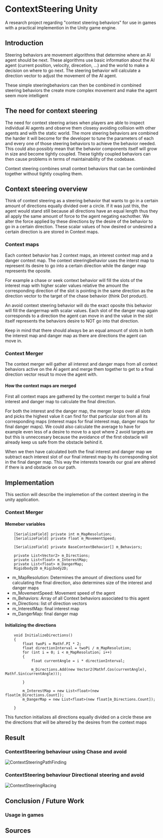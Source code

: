 # ContextSteering Unity
A research project regarding "context steering behaviors" for use in games with a practical implemention in the Unity game engine.

## Introduction
Steering behaviors are movement algorithms that determine where an AI agent should be next.
These algorithms use basic information about the AI agent (current position, velocity, direcetion, ...) and the world to make a decision on where to go next.
The steering behavior will calculate a direction vector to adjust the movement of the AI agent.

These simple steeringbehaviors can then be combined in combined steering behaviors the create more complex movement and make the agent seem more intelligent

## The need for context steering
The need for context steering arises when players are able to inspect individual AI agents and observe them closesy avoiding collision with other agents and with the static world. The more steering behaviors are combined the harder it will become for the developer to tune the parameters of each and every one of those steering behaviors to achieve the behavior needed. This could also possibly mean that the behavior components itself will grow in size and become tightly coupled. These tightly coupled behaviors can then cause problems in terms of maintainability of the codebase.

Context steering combines small context behaviors that can be combinded together without tightly coupling them.
## Context steering overview
Think of context steering as a steering behavior that wants to go in a certain amount of directions equally divided over a circle.
If it was just this, the agent would stand still because all directions have an equal length thus they all apply the same amount of force to the agent negating eachother. We alter the force applied by these directions by the desire of the behavior to go in a certain direction. 
These scalar values of how desired or undesired a certain direction is are stored in Context maps.

### Context maps
Each context behavior has 2 context maps, an interest context map and a danger context map. The context steeringbehavior uses the interst map to represent its desire to go into a certain direction while the danger map represents the oposite.

For example a chase or seek context behavior will fill the slots of the interest map with higher scaler values relative the amount the corresponding direction of the slot is pointing in the same direction as the direction vector to the target of the chase behavior (think Dot product).

An avoid context steering behavior will do the exact oposite this behavior will fill the dangermap with scalar values.
Each slot of the danger map again corresponds to a direction the agent can move in and the value in the slot itself represents the behaviors desire to NOT go into that direction.

Keep in mind that there should always be an equal amount of slots in both the interest map and danger map as there are directions the agent can move in.

### Context Merger
The context merger will gather all interest and danger maps from all context behaviors active on the AI agent and merge them together to get to a final direction vector result to move the agent with.

#### How the context maps are merged

First all context maps are gathered by the context merger to build a final interest and danger map to calculate the final direction.

For both the interest and the danger map, the merger loops over all slots and picks the highest value it can find for that particular slot from all its corresponding maps (interest maps for final interest map, danger maps for final danger maps). We could also calculate the average to have for example even less of a desire to move to a spot where 2 avoid targets are but this is unneccesary because the avoidance of the first obstacle will already keep us safe from the obstacle behind it.

When we then have calculated both the final interest and danger map we subtract each interest slot of our final interest map by its corresponding slot in the final danger map. This way the interests towards our goal are altered if there is and obstacle on our path.

## Implementation
This section will describe the implemetion of the context steering in the unity application.
### Context Merger
#### Memeber variables
````
    [SerializeField] private int m_MapResolution;
    [SerializeField] private float m_MovementSpeed;

    [SerializeField] private BaseContextBehavior[] m_Behaviors;

    private List<Vector2> m_Directions;
    private List<float> m_InterestMap;
    private List<float> m_DangerMap;
    Rigidbody2D m_Rigibody2D;
````
- m_MapResolution: Determines the amount of directions used for calculating the final direction, also determines size of the interest and danger maps
- m_MovementSpeed: Movement speed of the agent
- m_Behaviors: Array of all Context behaviors associated to this agent
- m_Directions: list of direction vectors
- m_InterestMap: final interest map
- m_DangerMap: final danger map

#### Initializing the directions
````
    void InitializeDirections()
    {
        float twoPi = Mathf.PI * 2;
        float directionInterval = twoPi / m_MapResolution;
        for (int i = 0; i < m_MapResolution; i++)
        {
            float currentAngle = i * directionInterval;

            m_Directions.Add(new Vector2(Mathf.Cos(currentAngle), Mathf.Sin(currentAngle)));

        }

        m_InterestMap = new List<float>(new float[m_Directions.Count]);
        m_DangerMap = new List<float>(new float[m_Directions.Count]);

    }
````

This function initializes all directions equally divided on a circle these are the directions that will be altered by the desires from the context maps



## Result
### ContextSteering behaviour using Chase and avoid
![ContextSteeringPathFinding](https://user-images.githubusercontent.com/41028126/151200242-e4261247-d152-46fb-8299-14b755f4c060.gif)

### ContextSteering behaviour Directional steering and avoid
![ContextSteeringRacing](https://user-images.githubusercontent.com/41028126/151201575-8f0ae3fe-27a4-4245-b2f1-cb11f022bc0a.gif)

## Conclusion / Future Work

### Usage in games
## Sources
